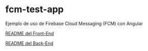 # fcm-test-app
Ejemplo de uso de Firebase Cloud Messaging (FCM) con Angular

[README del Front-End](./fcm-frontend/README.md)

[README del Back-End](./fcm-backend/README.md)

